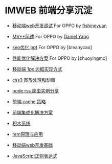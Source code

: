 # IMWEB 前端分享沉淀

+ [移动端web开发调试](https://github.com/imweb/ppts/blob/master/docs/debug.ppt) For OPPO by [fishineyuan](https://github.com/orgs/imweb/people/feix760)
+ [MV**简述](https://github.com/imweb/ppts/blob/master/docs/MV%E6%9F%90%E7%AE%80%E8%BF%B0.key) For OPPO by [Daniel Yang](https://github.com/orgs/imweb/people/miniflycn)
+ [seo优化.ppt](https://github.com/imweb/ppts/blob/master/docs/seo%E4%BC%98%E5%8C%96.ppt) For OPPO by [bleanycao]
+ [性能优化解决方案](https://github.com/imweb/ppts/blob/master/docs/%E6%80%A7%E8%83%BD%E4%BC%98%E5%8C%96%E8%A7%A3%E5%86%B3%E6%96%B9%E6%A1%88.ppt) For OPPO by [zhuoyingmo]

+ [移动端 1px 边框实现方式](https://github.com/imweb/ppts/tree/master/docs/1px%20border%E5%AE%9E%E7%8E%B0%E6%96%B9%E5%BC%8F)
+ [css3 图形处理和动画](https://github.com/imweb/ppts/tree/master/docs/css%E5%9B%BE%E5%BD%A2%E5%A4%84%E7%90%86%E4%B8%8E%E5%8A%A8%E7%94%BB)
+ [node rss 爬虫实例分享](https://github.com/imweb/ppts/blob/master/docs/nodejs%E8%BF%90%E8%A1%8C%E6%9C%BA%E5%88%B6%E5%8F%8ARSS%E7%88%AC%E8%99%AB%E5%AE%9E%E4%BE%8B%E5%88%86%E4%BA%AB.ppt)
+ [前端 cache 策略](https://github.com/imweb/ppts/blob/master/docs/%E5%89%8D%E7%AB%AFcache%20%E7%AD%96%E7%95%A5%20.pdf)
+ [前端集成化解决方案](https://github.com/imweb/ppts/blob/master/docs/%E9%9B%86%E6%88%90%E5%8C%96%E8%A7%A3%E5%86%B3%E6%96%B9%E6%A1%88%20.ppt)
+ [积木系统](https://github.com/imweb/ppts/blob/master/docs/%E9%9B%86%E6%88%90%E5%8C%96%E8%A7%A3%E5%86%B3%E6%96%B9%E6%A1%88%20.ppt)
+ [rem原理与应用](http://slides.com/coverguo/deck#/2)
+ [移动端web开发基础](http://slides.com/mox/deck)
+ [JavaScript正则表达式](http://slides.com/zhulin2609/javascript)
